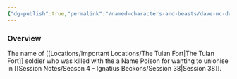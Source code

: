 ```yaml
---
{"dg-publish":true,"permalink":"/named-characters-and-beasts/dave-mc-duffin-2/","tags":["NPC"],"updated":"2025-05-27T14:01:53.000+01:00"}
---
```



### Overview
The name of [[Locations/Important Locations/The Tulan Fort\|The Tulan Fort]] soldier who was killed with the a Name Poison for wanting to unionise in [[Session Notes/Season 4 - Ignatius Beckons/Session 38\|Session 38]].
